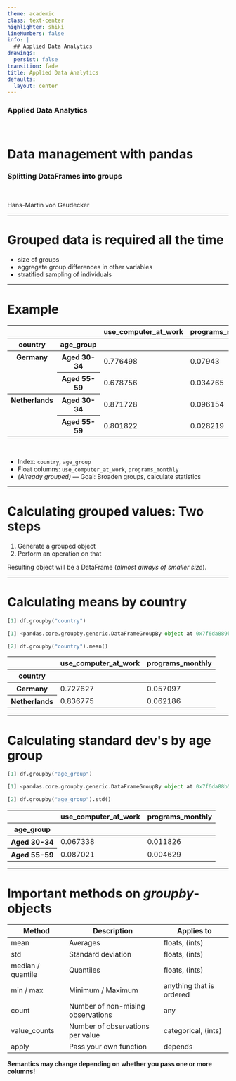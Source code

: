 ```yaml
---
theme: academic
class: text-center
highlighter: shiki
lineNumbers: false
info: |
  ## Applied Data Analytics
drawings:
  persist: false
transition: fade
title: Applied Data Analytics
defaults:
  layout: center
---
```


### Applied Data Analytics

<br>

# Data management with pandas

### Splitting DataFrames into groups

<br>

Hans-Martin von Gaudecker

---

# Grouped data is required all the time

- size of groups
- aggregate group differences in other variables
- stratified sampling of individuals

---

# Example

<table class="dataframe">
  <thead>
    <tr style="text-align: right;">
      <th></th>
      <th></th>
      <th>use_computer_at_work</th>
      <th>programs_monthly</th>
    </tr>
    <tr>
      <th>country</th>
      <th>age_group</th>
      <th></th>
      <th></th>
    </tr>
  </thead>
  <tbody>
    <tr>
      <th rowspan="2" valign="top">Germany</th>
      <th>Aged 30-34</th>
      <td>0.776498</td>
      <td>0.07943</td>
    </tr>
    <tr>
      <th>Aged 55-59</th>
      <td>0.678756</td>
      <td>0.034765</td>
    </tr>
    <tr>
      <th rowspan="2" valign="top">Netherlands</th>
      <th>Aged 30-34</th>
      <td>0.871728</td>
      <td>0.096154</td>
    </tr>
    <tr>
      <th>Aged 55-59</th>
      <td>0.801822</td>
      <td>0.028219</td>
    </tr>
  </tbody>
</table>

<br/>

- Index: `country`, `age_group`
- Float columns: `use_computer_at_work`, `programs_monthly`
- _(Already grouped)_ — Goal: Broaden groups, calculate statistics

---

# Calculating grouped values: Two steps

1. Generate a grouped object
2. Perform an operation on that

Resulting object will be a DataFrame (_almost always of smaller size_).

---

# Calculating means by country

```python
[1] df.groupby("country")

[1] <pandas.core.groupby.generic.DataFrameGroupBy object at 0x7f6da889ba50>

[2] df.groupby("country").mean()
```

<table class="dataframe">
  <thead>
    <tr style="text-align: right;">
      <th></th>
      <th>use_computer_at_work</th>
      <th>programs_monthly</th>
    </tr>
    <tr>
      <th>country</th>
      <th></th>
      <th></th>
    </tr>
  </thead>
  <tbody>
    <tr>
      <th>Germany</th>
      <td>0.727627</td>
      <td>0.057097</td>
    </tr>
    <tr>
      <th>Netherlands</th>
      <td>0.836775</td>
      <td>0.062186</td>
    </tr>
  </tbody>
</table>

---

# Calculating standard dev's by age group

```python
[1] df.groupby("age_group")

[1] <pandas.core.groupby.generic.DataFrameGroupBy object at 0x7f6da88b5d90>

[2] df.groupby("age_group").std()
```

<table class="dataframe">
  <thead>
    <tr style="text-align: right;">
      <th></th>
      <th>use_computer_at_work</th>
      <th>programs_monthly</th>
    </tr>
    <tr>
      <th>age_group</th>
      <th></th>
      <th></th>
    </tr>
  </thead>
  <tbody>
    <tr>
      <th>Aged 30-34</th>
      <td>0.067338</td>
      <td>0.011826</td>
    </tr>
    <tr>
      <th>Aged 55-59</th>
      <td>0.087021</td>
      <td>0.004629</td>
    </tr>
  </tbody>
</table>

---

# Important methods on _groupby_-objects

| Method            | Description                       | Applies to               |
| ----------------- | --------------------------------- | ------------------------ |
| mean              | Averages                          | floats, (ints)           |
| std               | Standard deviation                | floats, (ints)           |
| median / quantile | Quantiles                         | floats, (ints)           |
| min / max         | Minimum / Maximum                 | anything that is ordered |
| count             | Number of non-mising observations | any                      |
| value_counts      | Number of observations per value  | categorical, (ints)      |
| apply             | Pass your own function            | depends                  |

**Semantics may change depending on whether you pass one or more columns!**
